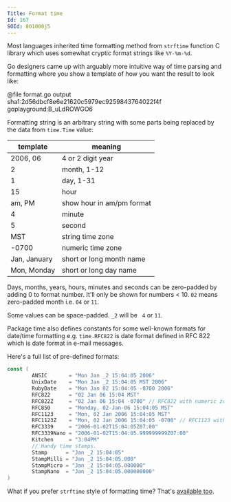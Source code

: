 ```yaml
---
Title: Format time
Id: 167
SOId: 801000j5
---
```


Most languages inherited time formatting method from `strftime` function C library which uses somewhat cryptic format strings like `%Y-%m-%d`.

Go designers came up with arguably more intuitive way of time parsing and formatting where you show a template of how you want the result to look like:

@file format.go output sha1:2d56dbcf8e6e21620c5979ec9259843764022f4f goplayground:B_uLdROWGO6

Formatting string is an arbitrary string with some parts being replaced by the data from `time.Time` value:

|template|meaning|
|--------|-------|
|2006, 06|4 or 2 digit year|
|2|month, 1-12|
|1|day, 1-31|
|15|hour|
|am, PM|show hour in am/pm format|
|4|minute|
|5|second|
|MST|string time zone|
|-0700|numeric time zone|
|Jan, January|short or long month name|
|Mon, Monday|short or long day name|

Days, months, years, hours, minutes and seconds can be zero-padded by adding 0 to format number. It'll only be shown for numbers < 10.
`02` means zero-padded month i.e. `04` or `11`.

Some values can be space-padded. `_2` will be ` 4` or `11`.

Package time also defines constants for some well-known formats for date/time formatting e.g. `time.RFC822` is date format defined in RFC 822 which is date format in e-mail messages.

Here's a full list of pre-defined formats:
```go
const (
        ANSIC       = "Mon Jan _2 15:04:05 2006"
        UnixDate    = "Mon Jan _2 15:04:05 MST 2006"
        RubyDate    = "Mon Jan 02 15:04:05 -0700 2006"
        RFC822      = "02 Jan 06 15:04 MST"
        RFC822Z     = "02 Jan 06 15:04 -0700" // RFC822 with numeric zone
        RFC850      = "Monday, 02-Jan-06 15:04:05 MST"
        RFC1123     = "Mon, 02 Jan 2006 15:04:05 MST"
        RFC1123Z    = "Mon, 02 Jan 2006 15:04:05 -0700" // RFC1123 with numeric zone
        RFC3339     = "2006-01-02T15:04:05Z07:00"
        RFC3339Nano = "2006-01-02T15:04:05.999999999Z07:00"
        Kitchen     = "3:04PM"
        // Handy time stamps.
        Stamp      = "Jan _2 15:04:05"
        StampMilli = "Jan _2 15:04:05.000"
        StampMicro = "Jan _2 15:04:05.000000"
        StampNano  = "Jan _2 15:04:05.000000000"
)
```

What if you prefer `strftime` style of formatting time? That's [available too](169).
